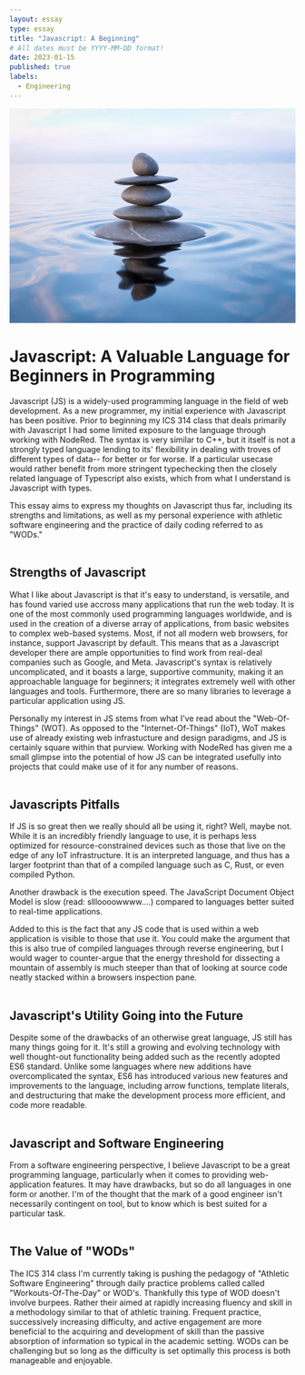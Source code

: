 ```yaml
---
layout: essay
type: essay
title: "Javascript: A Beginning"
# All dates must be YYYY-MM-DD format!
date: 2023-01-15
published: true
labels:
  - Engineering
---
```


![Water Stones](/img/essayPics/water_stones.jpeg)

# Javascript: A Valuable Language for Beginners in Programming
Javascript (JS) is a widely-used programming language in the field of web development. As a new programmer, my initial experience with Javascript has been positive.  Prior to beginning my ICS 314 class that deals primarily with Javascript I had some limited exposure to the language through working with NodeRed.  The syntax is very similar to C++, but it itself is not a strongly typed language lending to its' flexibility in dealing with troves of different types of data-- for better or for worse.  If a particular usecase would rather benefit from more stringent typechecking then the closely related language of Typescript also exists, which from what I understand is Javascript with types.  

This essay aims to express my thoughts on Javascript thus far, including its strengths and limitations, as well as my personal experience with athletic software engineering and the practice of daily coding referred to as "WODs."
<br></br>

## Strengths of Javascript
What I like about Javascript is that it's easy to understand, is versatile, and has found varied use accross many applications that run the web today.  It is one of the most commonly used programming languages worldwide, and is used in the creation of a diverse array of applications, from basic websites to complex web-based systems. Most, if not all modern web browsers, for instance, support Javascript by default.  This means that as a Javascript developer there are ample opportunities to find work from real-deal companies such as Google, and Meta. Javascript's syntax is relatively uncomplicated, and it boasts a large, supportive community, making it an approachable language for beginners; it integrates extremely well with other languages and tools.  Furthermore, there are so many libraries to leverage a particular application using JS.

Personally my interest in JS stems from what I've read about the "Web-Of-Things" (WOT).  As opposed to the "Internet-Of-Things" (IoT), WoT makes use of already existing web infrastucture and design paradigms, and JS is certainly square within that purview.  Working with NodeRed has given me a small glimpse into the potential of how JS can be integrated usefully into projects that could make use of it for any number of reasons.
<br></br>

## Javascripts Pitfalls
If JS is so great then we really should all be using it, right?  Well, maybe not.  While it is an incredibly friendly language to use, it is perhaps less optimized for resource-constrained devices such as those that live on the edge of any IoT infrastructure.  It is an interpreted language, and thus has a larger footprint than that of a compiled language such as C, Rust, or even compiled Python. 

Another drawback is the execution speed.  The JavaScript Document Object Model is slow (read: sllloooowwww....) compared to languages better suited to real-time applications.

Added to this is the fact that any JS code that is used within a web application is visible to those that use it.  You could make the argument that this is also true of compiled languages through reverse engineering, but I would wager to counter-argue that the energy threshold for dissecting a mountain of assembly is much steeper than that of looking at source code neatly stacked within a browsers inspection pane.
<br></br>

## Javascript's Utility Going into the Future
Despite some of the drawbacks of an otherwise great language, JS still has many things going for it.  It's still a growing and evolving technology with well thought-out functionality being added such as the recently adopted ES6 standard.  Unlike some languages where new additions have overcomplicated the syntax, ES6 has introduced various new features and improvements to the language, including arrow functions, template literals, and destructuring that make the development process more efficient, and code more readable.
<br></br>

## Javascript and Software Engineering
From a software engineering perspective, I believe Javascript to be a great programming language, particularly when it comes to providing web-application features.  It may have drawbacks, but so do all languages in one form or another.  I'm of the thought that the mark of a good engineer isn't necessarily contingent on tool, but to know which is best suited for a particular task.
<br></br>

## The Value of "WODs"
The ICS 314 class I'm currently taking is pushing the pedagogy of "Athletic Software Engineering" through daily practice problems called called "Workouts-Of-The-Day" or WOD's.  Thankfully this type of WOD doesn't involve burpees.  Rather their aimed at rapidly increasing fluency and skill in a methodology similar to that of athletic training.  Frequent practice, successively increasing difficulty, and active engagement are more beneficial to the acquiring and development of skill than the passive absorption of information so typical in the academic setting. WODs can be challenging but so long as the difficulty is set optimally this process is both manageable and enjoyable.
<br></br>

